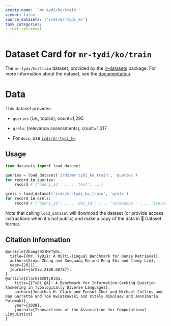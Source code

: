 ```yaml
---
pretty_name: '`mr-tydi/ko/train`'
viewer: false
source_datasets: ['irds/mr-tydi_ko']
task_categories:
- text-retrieval
---
```


# Dataset Card for `mr-tydi/ko/train`

The `mr-tydi/ko/train` dataset, provided by the [ir-datasets](https://ir-datasets.com/) package.
For more information about the dataset, see the [documentation](https://ir-datasets.com/mr-tydi#mr-tydi/ko/train).

# Data

This dataset provides:
 - `queries` (i.e., topics); count=1,295
 - `qrels`: (relevance assessments); count=1,317

 - For `docs`, use [`irds/mr-tydi_ko`](https://huggingface.co/datasets/irds/mr-tydi_ko)

## Usage

```python
from datasets import load_dataset

queries = load_dataset('irds/mr-tydi_ko_train', 'queries')
for record in queries:
    record # {'query_id': ..., 'text': ...}

qrels = load_dataset('irds/mr-tydi_ko_train', 'qrels')
for record in qrels:
    record # {'query_id': ..., 'doc_id': ..., 'relevance': ..., 'iteration': ...}

```

Note that calling `load_dataset` will download the dataset (or provide access instructions when it's not public) and make a copy of the
data in 🤗 Dataset format.

## Citation Information

```
@article{Zhang2021MrTyDi,
  title={{Mr. TyDi}: A Multi-lingual Benchmark for Dense Retrieval}, 
  author={Xinyu Zhang and Xueguang Ma and Peng Shi and Jimmy Lin},
  year={2021},
  journal={arXiv:2108.08787},
}
@article{Clark2020TyDiQa,
    title={{TyDi QA}: A Benchmark for Information-Seeking Question Answering in Typologically Diverse Languages},
    author={Jonathan H. Clark and Eunsol Choi and Michael Collins and Dan Garrette and Tom Kwiatkowski and Vitaly Nikolaev and Jennimaria Palomaki},
    year={2020},
    journal={Transactions of the Association for Computational Linguistics}
}
```
